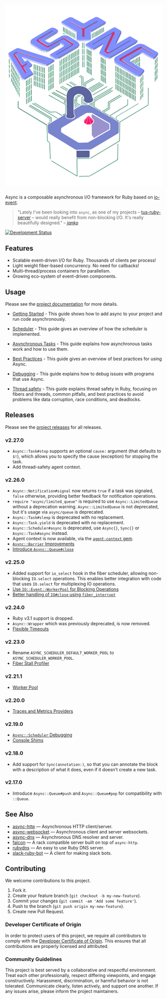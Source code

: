 # ![Async](assets/logo.webp)

Async is a composable asynchronous I/O framework for Ruby based on [io-event](https://github.com/socketry/io-event).

> "Lately I've been looking into `async`, as one of my projects –
> [tus-ruby-server](https://github.com/janko/tus-ruby-server) – would really benefit from non-blocking I/O. It's really
> beautifully designed." *– [janko](https://github.com/janko)*

[![Development Status](https://github.com/socketry/async/workflows/Test/badge.svg)](https://github.com/socketry/async/actions?workflow=Test)

## Features

  - Scalable event-driven I/O for Ruby. Thousands of clients per process\!
  - Light weight fiber-based concurrency. No need for callbacks\!
  - Multi-thread/process containers for parallelism.
  - Growing eco-system of event-driven components.

## Usage

Please see the [project documentation](https://socketry.github.io/async/) for more details.

  - [Getting Started](https://socketry.github.io/async/guides/getting-started/index) - This guide shows how to add async to your project and run code asynchronously.

  - [Scheduler](https://socketry.github.io/async/guides/scheduler/index) - This guide gives an overview of how the scheduler is implemented.

  - [Asynchronous Tasks](https://socketry.github.io/async/guides/tasks/index) - This guide explains how asynchronous tasks work and how to use them.

  - [Best Practices](https://socketry.github.io/async/guides/best-practices/index) - This guide gives an overview of best practices for using Async.

  - [Debugging](https://socketry.github.io/async/guides/debugging/index) - This guide explains how to debug issues with programs that use Async.

  - [Thread safety](https://socketry.github.io/async/guides/thread-safety/index) - This guide explains thread safety in Ruby, focusing on fibers and threads, common pitfalls, and best practices to avoid problems like data corruption, race conditions, and deadlocks.

## Releases

Please see the [project releases](https://socketry.github.io/async/releases/index) for all releases.

### v2.27.0

  - `Async::Task#stop` supports an optional `cause:` argument (that defaults to `$!`), which allows you to specify the cause (exception) for stopping the task.
  - Add thread-safety agent context.

### v2.26.0

  - `Async::Notification#signal` now returns `true` if a task was signaled, `false` otherwise, providing better feedback for notification operations.
  - `require "async/limited_queue"` is required to use `Async::LimitedQueue` without a deprecation warning. `Async::LimitedQueue` is not deprecated, but it's usage via `async/queue` is deprecated.
  - `Async::Task#sleep` is deprecated with no replacement.
  - `Async::Task.yield` is deprecated with no replacement.
  - `Async::Scheduler#async` is deprecated, use `Async{}`, `Sync{}` or `Async::Task#async` instead.
  - Agent context is now available, via the [`agent-context` gem](https://github.com/ioquatix/agent-context).
  - [`Async::Barrier` Improvements](https://socketry.github.io/async/releases/index#async::barrier-improvements)
  - [Introduce `Async::Queue#close`](https://socketry.github.io/async/releases/index#introduce-async::queue#close)

### v2.25.0

  - Added support for `io_select` hook in the fiber scheduler, allowing non-blocking `IO.select` operations. This enables better integration with code that uses `IO.select` for multiplexing IO operations.
  - [Use `IO::Event::WorkerPool` for Blocking Operations](https://socketry.github.io/async/releases/index#use-io::event::workerpool-for-blocking-operations)
  - [Better handling of `IO#close` using `fiber_interrupt`](https://socketry.github.io/async/releases/index#better-handling-of-io#close-using-fiber_interrupt)

### v2.24.0

  - Ruby v3.1 support is dropped.
  - `Async::Wrapper` which was previously deprecated, is now removed.
  - [Flexible Timeouts](https://socketry.github.io/async/releases/index#flexible-timeouts)

### v2.23.0

  - Rename `ASYNC_SCHEDULER_DEFAULT_WORKER_POOL` to `ASYNC_SCHEDULER_WORKER_POOL`.
  - [Fiber Stall Profiler](https://socketry.github.io/async/releases/index#fiber-stall-profiler)

### v2.21.1

  - [Worker Pool](https://socketry.github.io/async/releases/index#worker-pool)

### v2.20.0

  - [Traces and Metrics Providers](https://socketry.github.io/async/releases/index#traces-and-metrics-providers)

### v2.19.0

  - [`Async::Scheduler` Debugging](https://socketry.github.io/async/releases/index#async::scheduler-debugging)
  - [Console Shims](https://socketry.github.io/async/releases/index#console-shims)

### v2.18.0

  - Add support for `Sync(annotation:)`, so that you can annotate the block with a description of what it does, even if it doesn't create a new task.

### v2.17.0

  - Introduce `Async::Queue#push` and `Async::Queue#pop` for compatibility with `::Queue`.

## See Also

  - [async-http](https://github.com/socketry/async-http) — Asynchronous HTTP client/server.
  - [async-websocket](https://github.com/socketry/async-websocket) — Asynchronous client and server websockets.
  - [async-dns](https://github.com/socketry/async-dns) — Asynchronous DNS resolver and server.
  - [falcon](https://github.com/socketry/falcon) — A rack compatible server built on top of `async-http`.
  - [rubydns](https://github.com/ioquatix/rubydns) — An easy to use Ruby DNS server.
  - [slack-ruby-bot](https://github.com/slack-ruby/slack-ruby-bot) — A client for making slack bots.

## Contributing

We welcome contributions to this project.

1.  Fork it.
2.  Create your feature branch (`git checkout -b my-new-feature`).
3.  Commit your changes (`git commit -am 'Add some feature'`).
4.  Push to the branch (`git push origin my-new-feature`).
5.  Create new Pull Request.

### Developer Certificate of Origin

In order to protect users of this project, we require all contributors to comply with the [Developer Certificate of Origin](https://developercertificate.org/). This ensures that all contributions are properly licensed and attributed.

### Community Guidelines

This project is best served by a collaborative and respectful environment. Treat each other professionally, respect differing viewpoints, and engage constructively. Harassment, discrimination, or harmful behavior is not tolerated. Communicate clearly, listen actively, and support one another. If any issues arise, please inform the project maintainers.
